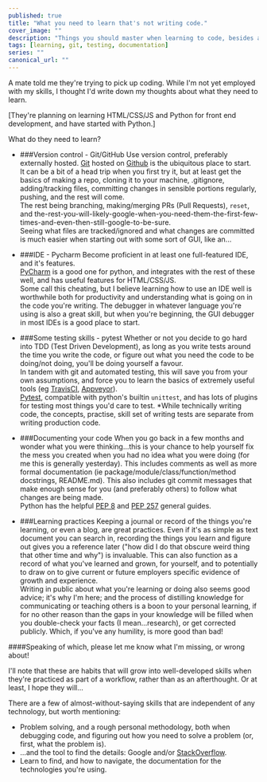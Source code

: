 ```yaml
---
published: true
title: "What you need to learn that's not writing code."
cover_image: ""
description: "Things you should master when learning to code, besides a primary language and how to code in it."
tags: [learning, git, testing, documentation]
series: ""
canonical_url: ""
---
```



A mate told me they're trying to pick up coding. While I'm not yet employed with my skills, I thought I'd write down my thoughts about what they need to learn. 

[They're planning on learning HTML/CSS/JS and Python for front end development, and have started with Python.]

What do they need to learn?

- ###Version control - Git/GitHub
Use version control, preferably externally hosted. [Git](https://git-scm.com/) hosted on [Github](https://github.com/) is the ubiquitous place to start.  
It can be a bit of a head trip when you first try it, but at least get the basics of making a repo, cloning it to your machine, .gitignore, adding/tracking files, committing changes in sensible portions regularly, pushing, and the rest will come.  
The rest being branching, making/merging PRs (Pull Requests), `reset`, and the-rest-you-will-likely-google-when-you-need-them-the-first-few-times-and-even-then-still-google-to-be-sure.  
Seeing what files are tracked/ignored and what changes are committed is much easier when starting out with some sort of GUI, like an...

- ###IDE - Pycharm
Become proficient in at least one full-featured IDE, and it's features.  
[PyCharm](https://www.jetbrains.com/pycharm/) is a good one for python, and integrates with the rest of these well, and has useful features for HTML/CSS/JS.  
Some call this cheating, but I believe learning how to use an IDE well is worthwhile both for productivity and understanding what is going on in the code you're writing. 
The debugger in whatever language you're using is also a great skill, but when you're beginning, the GUI debugger in most IDEs is a good place to start. 

- ###Some testing skills  - pytest
Whether or not you decide to go hard into TDD (Test Driven Development), as long as you write tests around the time you write the code, or figure out what you need the code to be doing/not doing, you'll be doing yourself a favour.  
In tandem with git and automated testing, this will save you from your own assumptions, and force you to learn the basics of extremely useful tools (eg [TravisCI](https://travis-ci.com/), [Appveyor](https://ci.appveyor.com/)).    
[Pytest](https://docs.pytest.org/), compatible with python's builtin `unittest`, and has lots of plugins for testing most things you'd care to test. 
*While technically writing code, the concepts, practise, skill set of writing tests are separate from writing production code. 

- ###Documenting your code
When you go back in a few months and wonder what you were thinking...this is your chance to help yourself fix the mess you created when you had no idea what you were doing (for me this is generally yesterday). This includes comments as well as more formal documentation (ie package/module/class/function/method docstrings, README.md).
This also includes git commit messages that make enough sense for you (and preferably others) to follow what changes are being made.  
Python has the helpful [PEP 8](https://www.python.org/dev/peps/pep-0008/) and [PEP 257](https://www.python.org/dev/peps/pep-0257/) general guides. 

- ###Learning practices
Keeping a journal or record of the things you're learning, or even a blog, are great practices. Even if it's as simple as text document you can search in, recording the things you learn and figure out gives you a reference later ("how did I do that obscure weird thing that other time and why") is invaluable. This can also function as a record of what you've learned and grown, for yourself, and to potentially to draw on to give current or future employers specific evidence of growth and experience.  
Writing in public about what you're learning or doing also seems good advice; it's why I'm here; and the process of distilling knowledge for communicating or teaching others is a boon to your personal learning, if for no other reason than the gaps in your knowledge will be filled when you double-check your facts (I mean...research), or get corrected publicly. Which, if you've any humility, is more good than bad!

####Speaking of which, please let me know what I'm missing, or wrong about!


I'll note that these are habits that will grow into well-developed skills when they're practiced as part of a workflow, rather than as an afterthought.
Or at least, I hope they will...


There are a few of almost-without-saying skills that are independent of any technology, but worth mentioning:
- Problem solving, and a rough personal methodology, both when debugging code, and figuring out how you need to solve a problem (or, first, what the problem is). 
- ...and the tool to find the details: Google and/or [StackOverflow](https://stackoverflow.com/). 
- Learn to find, and how to navigate, the documentation for the technologies you're using. 
